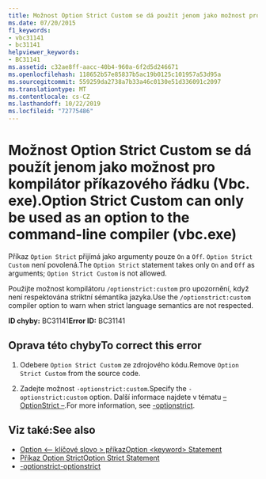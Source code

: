```yaml
---
title: Možnost Option Strict Custom se dá použít jenom jako možnost pro kompilátor příkazového řádku (Vbc. exe).
ms.date: 07/20/2015
f1_keywords:
- vbc31141
- bc31141
helpviewer_keywords:
- BC31141
ms.assetid: c32ae8ff-aacc-40b4-960a-6f2d5d246671
ms.openlocfilehash: 118652b57e85837b5ac19b0125c101957a53d95a
ms.sourcegitcommit: 559259da2738a7b33a46c0130e51d336091c2097
ms.translationtype: MT
ms.contentlocale: cs-CZ
ms.lasthandoff: 10/22/2019
ms.locfileid: "72775486"
---
```

# <a name="option-strict-custom-can-only-be-used-as-an-option-to-the-command-line-compiler-vbcexe"></a><span data-ttu-id="86210-102">Možnost Option Strict Custom se dá použít jenom jako možnost pro kompilátor příkazového řádku (Vbc. exe).</span><span class="sxs-lookup"><span data-stu-id="86210-102">Option Strict Custom can only be used as an option to the command-line compiler (vbc.exe)</span></span>
<span data-ttu-id="86210-103">Příkaz `Option Strict` přijímá jako argumenty pouze `On` a `Off`. `Option Strict Custom` není povolená.</span><span class="sxs-lookup"><span data-stu-id="86210-103">The `Option Strict` statement takes only `On` and `Off` as arguments; `Option Strict Custom` is not allowed.</span></span>  
  
 <span data-ttu-id="86210-104">Použijte možnost kompilátoru `/optionstrict:custom` pro upozornění, když není respektována striktní sémantika jazyka.</span><span class="sxs-lookup"><span data-stu-id="86210-104">Use the `/optionstrict:custom` compiler option to warn when strict language semantics are not respected.</span></span>  
  
 <span data-ttu-id="86210-105">**ID chyby:** BC31141</span><span class="sxs-lookup"><span data-stu-id="86210-105">**Error ID:** BC31141</span></span>  
  
## <a name="to-correct-this-error"></a><span data-ttu-id="86210-106">Oprava této chyby</span><span class="sxs-lookup"><span data-stu-id="86210-106">To correct this error</span></span>  
  
1. <span data-ttu-id="86210-107">Odebere `Option Strict Custom` ze zdrojového kódu.</span><span class="sxs-lookup"><span data-stu-id="86210-107">Remove `Option Strict Custom` from the source code.</span></span>  
  
2. <span data-ttu-id="86210-108">Zadejte možnost `-optionstrict:custom`.</span><span class="sxs-lookup"><span data-stu-id="86210-108">Specify the `-optionstrict:custom` option.</span></span> <span data-ttu-id="86210-109">Další informace najdete v tématu [– OptionStrict –](../../visual-basic/reference/command-line-compiler/optionstrict.md).</span><span class="sxs-lookup"><span data-stu-id="86210-109">For more information, see [-optionstrict](../../visual-basic/reference/command-line-compiler/optionstrict.md).</span></span>  
  
## <a name="see-also"></a><span data-ttu-id="86210-110">Viz také:</span><span class="sxs-lookup"><span data-stu-id="86210-110">See also</span></span>

- [<span data-ttu-id="86210-111">Option \<– klíčové slovo > příkaz</span><span class="sxs-lookup"><span data-stu-id="86210-111">Option \<keyword> Statement</span></span>](../../visual-basic/language-reference/statements/option-keyword-statement.md)
- [<span data-ttu-id="86210-112">Příkaz Option Strict</span><span class="sxs-lookup"><span data-stu-id="86210-112">Option Strict Statement</span></span>](../../visual-basic/language-reference/statements/option-strict-statement.md)
- [<span data-ttu-id="86210-113">-optionstrict</span><span class="sxs-lookup"><span data-stu-id="86210-113">-optionstrict</span></span>](../../visual-basic/reference/command-line-compiler/optionstrict.md)
